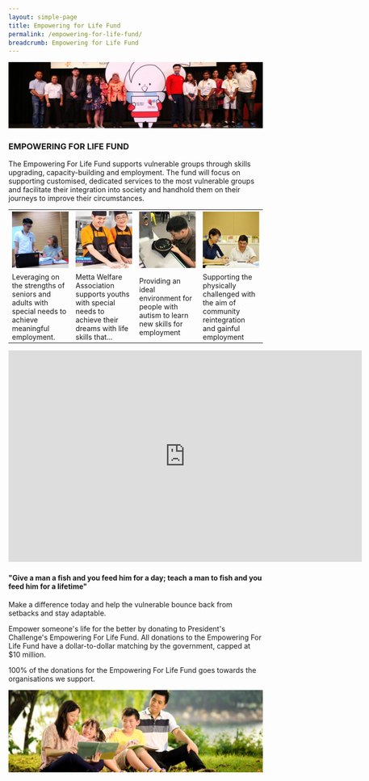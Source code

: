```yaml
---
layout: simple-page
title: Empowering for Life Fund
permalink: /empowering-for-life-fund/
breadcrumb: Empowering for Life Fund
---
```


![ELF Banner](/images/ELF-banner.jpg "Empowering for Life Fund Banner")

### EMPOWERING FOR LIFE FUND

The Empowering For Life Fund supports vulnerable groups through skills upgrading, capacity-building and employment. The fund will focus on supporting customised, dedicated services to the most vulnerable groups and facilitate their integration into society and handhold them on their journeys to improve their circumstances.

<table>
  <tr>
     <td width="25%">
       <img src="/images/Ctr-for-seniors-(nm).jpg" alt="Centre for Seniors" />
     </td>
     <td width="25%">
       <img src="/images/HengShen-Apprenticebaker-HR.jpg" alt="Metta" />
     </td>
     <td width="25%">
       <img src="/images/Jeremy-ARC.jpg" alt="Autism Resource Centre" />
     </td>
     <td width="25%">
        <img src="/images/ABLE-(Square)-(nm).jpg" alt="ABLE" />
     </td>
  </tr>
  <tr>
     <td>
       Leveraging on the strengths of seniors and adults with special needs to achieve meaningful employment.
     </td>
     <td>
       Metta Welfare Association supports youths with special needs to achieve their dreams with life skills that...
     </td>
     <td>
       Providing an ideal environment for people with autism to learn new skills for employment
     </td>
     <td>
        Supporting the physically challenged with the aim of community reintegration and gainful employment
     </td>
  </tr>
</table>

<iframe width="700" height="419" src="https://www.youtube.com/embed/OmLc8SvR_dc" frameborder="0" allow="autoplay; encrypted-media" allowfullscreen></iframe>

#### "Give a man a fish and you feed him for a day; teach a man to fish and you feed him for a lifetime"

Make a difference today and help the vulnerable bounce back from setbacks and stay adaptable.  

Empower someone's life for the better by donating to President's Challenge's Empowering For Life Fund.  All donations to the Empowering For Life Fund have a dollar-to-dollar matching by the government, capped at $10 million.

100% of the donations for the Empowering For Life Fund goes towards the organisations we support.


![Donate Banner](/images/Family-1230-x-400.jpg "Donate Banner")
